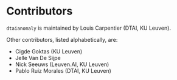 # Contributors

``dtaianomaly`` is maintained by Louis Carpentier (DTAI, KU Leuven).

Other contributors, listed alphabetically, are:
* Cigde Goktas (KU Leuven)
* Jelle Van De Sijpe
* Nick Seeuws (Leuven.AI, KU Leuven)
* Pablo Ruiz Morales (DTAI, KU Leuven)
